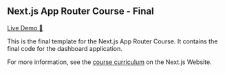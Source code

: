 ## Next.js App Router Course - Final

[Live Demo 👀](https://nextjs-dashboard-amber-psi.vercel.app/)

This is the final template for the Next.js App Router Course. It contains the final code for the dashboard application.

For more information, see the [course curriculum](https://nextjs.org/learn) on the Next.js Website.
